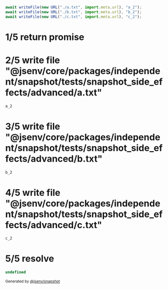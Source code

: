 ```js
await writeFile(new URL("./a.txt", import.meta.url), "a_2");
await writeFile(new URL("./b.txt", import.meta.url), "b_2");
await writeFile(new URL("./c.txt", import.meta.url), "c_2");
```

# 1/5 return promise

# 2/5 write file "@jsenv/core/packages/independent/snapshot/tests/snapshot_side_effects/advanced/a.txt"

```txt
a_2
```

# 3/5 write file "@jsenv/core/packages/independent/snapshot/tests/snapshot_side_effects/advanced/b.txt"

```txt
b_2
```

# 4/5 write file "@jsenv/core/packages/independent/snapshot/tests/snapshot_side_effects/advanced/c.txt"

```txt
c_2
```

# 5/5 resolve

```js
undefined
```

<sub>
  Generated by <a href="https://github.com/jsenv/core/tree/main/packages/independent/snapshot">@jsenv/snapshot</a>
</sub>